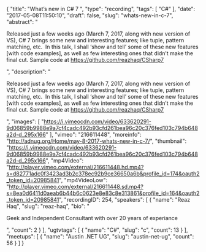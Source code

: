 {
  "title": "What’s new in C# 7 ",
  "type": "recording",
  "tags": [
    "C#"
  ],
  "date": "2017-05-08T11:50:10",
  "draft": false,
  "slug": "whats-new-in-c-7",
  "abstract": "<p>Released just a few weeks ago (March 7, 2017, along with new version of VS), C# 7 brings some new and interesting features; like tuple, pattern matching, etc.  In this talk, I shall ‘show and tell’ some of these new features [with code examples], as well as few interesting ones that didn’t make the final cut. Sample code at https://github.com/reazhaq/CSharp7</p>",
  "description": "<p>Released just a few weeks ago (March 7, 2017, along with new version of VS), C# 7 brings some new and interesting features; like tuple, pattern matching, etc.  In this talk, I shall ‘show and tell’ some of these new features [with code examples], as well as few interesting ones that didn’t make the final cut. Sample code at https://github.com/reazhaq/CSharp7</p>",
  "images": [
    "https://i.vimeocdn.com/video/633620291-9d06859b9988e9a7cf4cadc492b93cfd261bea96c20c376fed103c794b648a2d-d_295x166"
  ],
  "vimeo": "216611448",
  "moreinfo": "http://adnug.org/Home/may-8-2017-whats-new-in-c-7/",
  "thumbnail": "https://i.vimeocdn.com/video/633620291-9d06859b9988e9a7cf4cadc492b93cfd261bea96c20c376fed103c794b648a2d-d_295x166",
  "mp4Video": "http://player.vimeo.com/external/216611448.hd.mp4?s=d82771adc0f3423ad3b2c378ec92b9ce36650a6b&profile_id=174&oauth2_token_id=20985841",
  "mp4VideoLow": "http://player.vimeo.com/external/216611448.sd.mp4?s=8ea0d6411d0aeab6b44b6c0623e8e83c8e313861&profile_id=164&oauth2_token_id=20985841",
  "recordingID": 254,
  "speakers": [
    {
      "name": "Reaz Haq",
      "slug": "reaz-haq",
      "bio": "<p>Geek and Independent Consultant with over 20 years of experiance</p>",
      "count": 2
    }
  ],
  "ugtvtags": [
    {
      "name": "C#",
      "slug": "c",
      "count": 13
    }
  ],
  "meetups": [
    {
      "name": "Austin .NET UG",
      "slug": "austin-net-ug",
      "count": 56
    }
  ]
}